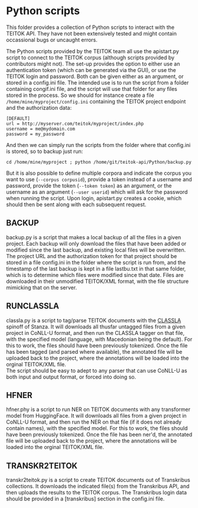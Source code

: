 # Python scripts

This folder provides a collection of Python scripts to interact with the TEITOK API. They have not been extensively tested
and might contain occassional bugs or uncaught errors.

The Python scripts provided by the TEITOK team all use the apistart.py script to connect to the TEITOK corpus (although
scripts provided by contributors might not). The set-up provides the option to either use an authentication token (which 
can be generated via the GUI), or use the TEITOK login and password. Both can be given either as an argument, or stored in 
a config.ini file. The intended use is to run the script from a folder containing congif.ini file, and the script will use that 
folder for any files stored in the process. So we should for instance create a file `/home/mine/myproject/config.ini` containing 
the TEITOK project endpoint and the authorization data:

```
[DEFAULT]
url = http://myserver.com/teitok/myproject/index.php
username = me@mydomain.com
password = my_password
```

And then we can simply run the scripts from the folder where that config.ini is stored, so to backup just run:

``
cd /home/mine/myproject ; python /home/git/teitok-api/Python/backup.py
``

But it is also possible to define multiple corpora and indicate the corpus you want to use (``--corpus corpusid``), provide
a token instead of a username and password, provide the token (``--token token``) as an argument, or the username 
as an argument (``--user userid``) which will ask for the password when running the script. Upon login, apistart.py creates
a cookie, which should then be sent along with each subsequent request.

## BACKUP

backup.py is a script that makes a local backup of all the files in a given project. Each backup will only 
download the files that have been added or modified since the last backup, and existing local files will be overwritten.
The project URL and the authorization token for that project should be stored in a file config.ini in the folder where 
the script is run from, and the timestamp of the last backup is kept in a file lastbu.txt in that same folder, which is to 
determine which files were modified since that date. Files are downloaded in their unmodified TEITOK/XML format, with the
file structure mimicking that on the server.
 

## RUNCLASSLA

classla.py is a script to tag/parse TEITOK documents with the [CLASSLA](https://pypi.org/project/classla/) spinoff of Stanza.
It will downloads all thusfar untagged files from a given project in CoNLL-U format, and then
run the CLASSLA tagger on that file, with the specified model (language, with Macedonian being the default). 
For this to work, the files should have been previously tokenized. Once the
file has been tagged (and parsed where available), the annotated file 
will be uploaded back to the project, where the annotations will be loaded into the orginal TEITOK/XML file.  
The script should be easy to adept to any parser that can use CoNLL-U as both input and output format, or forced into doing so. 

## HFNER

hfner.phy is a script to run NER on TEITOK documents with any transformer model from HuggingFace.
It will downloads all files from a given project in CoNLL-U format, and then
run the NER on that file (if it does not already contain names), with the specified model. 
For this to work, the files should have been previously tokenized. Once the
file has been ner'd, the annotated file 
will be uploaded back to the project, where the annotations will be loaded into the orginal TEITOK/XML file.  

## TRANSKR2TEITOK

transkr2teitok.py is a script to create TEITOK documents out of Transkribus collections. It downloads the indicated file(s)
from the Transkribus API, and then uploads the results to the TEITOK corpus. The Transkribus login data should be provided in 
a [transkribus] section in the config.ini file.
